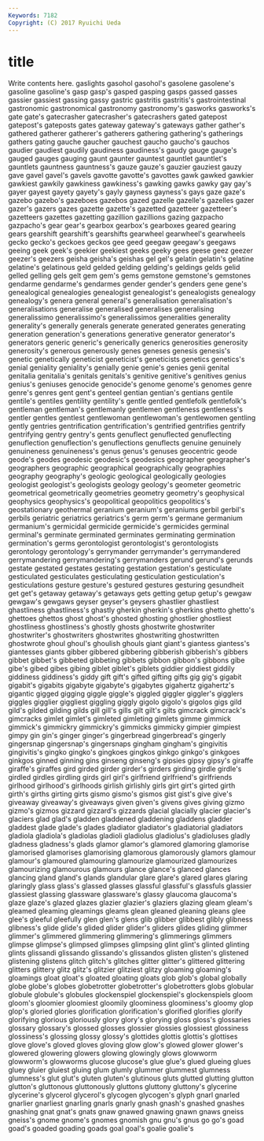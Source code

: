 ```yaml
---
Keywords: 7182 
Copyright: (C) 2017 Ryuichi Ueda
---
```


# title

Write contents here.
gaslights gasohol gasohol's gasolene gasolene's gasoline gasoline's gasp gasp's gasped
gasping gasps gassed gasses gassier gassiest gassing gassy gastric gastritis
gastritis's gastrointestinal gastronomic gastronomical gastronomy gastronomy's gasworks gasworks's gate gate's
gatecrasher gatecrasher's gatecrashers gated gatepost gatepost's gateposts gates gateway gateway's
gateways gather gather's gathered gatherer gatherer's gatherers gathering gathering's gatherings
gathers gating gauche gaucher gauchest gaucho gaucho's gauchos gaudier gaudiest
gaudily gaudiness gaudiness's gaudy gauge gauge's gauged gauges gauging gaunt
gaunter gauntest gauntlet gauntlet's gauntlets gauntness gauntness's gauze gauze's gauzier
gauziest gauzy gave gavel gavel's gavels gavotte gavotte's gavottes gawk
gawked gawkier gawkiest gawkily gawkiness gawkiness's gawking gawks gawky gay
gay's gayer gayest gayety gayety's gayly gayness gayness's gays gaze
gaze's gazebo gazebo's gazeboes gazebos gazed gazelle gazelle's gazelles gazer
gazer's gazers gazes gazette gazette's gazetted gazetteer gazetteer's gazetteers gazettes
gazetting gazillion gazillions gazing gazpacho gazpacho's gear gear's gearbox gearbox's
gearboxes geared gearing gears gearshift gearshift's gearshifts gearwheel gearwheel's gearwheels
gecko gecko's geckoes geckos gee geed geegaw geegaw's geegaws geeing
geek geek's geekier geekiest geeks geeky gees geese geez geezer
geezer's geezers geisha geisha's geishas gel gel's gelatin gelatin's gelatine
gelatine's gelatinous geld gelded gelding gelding's geldings gelds gelid gelled
gelling gels gelt gem gem's gems gemstone gemstone's gemstones gendarme
gendarme's gendarmes gender gender's genders gene gene's genealogical genealogies genealogist
genealogist's genealogists genealogy genealogy's genera general general's generalisation generalisation's generalisations
generalise generalised generalises generalising generalissimo generalissimo's generalissimos generalities generality generality's
generally generals generate generated generates generating generation generation's generations generative
generator generator's generators generic generic's generically generics generosities generosity generosity's
generous generously genes geneses genesis genesis's genetic genetically geneticist geneticist's
geneticists genetics genetics's genial geniality geniality's genially genie genie's genies
genii genital genitalia genitalia's genitals genitals's genitive genitive's genitives genius
genius's geniuses genocide genocide's genome genome's genomes genre genre's genres
gent gent's genteel gentian gentian's gentians gentile gentile's gentiles gentility
gentility's gentle gentled gentlefolk gentlefolk's gentleman gentleman's gentlemanly gentlemen gentleness
gentleness's gentler gentles gentlest gentlewoman gentlewoman's gentlewomen gentling gently gentries
gentrification gentrification's gentrified gentrifies gentrify gentrifying gentry gentry's gents genuflect
genuflected genuflecting genuflection genuflection's genuflections genuflects genuine genuinely genuineness genuineness's
genus genus's genuses geocentric geode geode's geodes geodesic geodesic's geodesics
geographer geographer's geographers geographic geographical geographically geographies geography geography's geologic
geological geologically geologies geologist geologist's geologists geology geology's geometer geometric
geometrical geometrically geometries geometry geometry's geophysical geophysics geophysics's geopolitical geopolitics
geopolitics's geostationary geothermal geranium geranium's geraniums gerbil gerbil's gerbils geriatric
geriatrics geriatrics's germ germ's germane germanium germanium's germicidal germicide germicide's
germicides germinal germinal's germinate germinated germinates germinating germination germination's germs
gerontologist gerontologist's gerontologists gerontology gerontology's gerrymander gerrymander's gerrymandered gerrymandering gerrymandering's
gerrymanders gerund gerund's gerunds gestate gestated gestates gestating gestation gestation's
gesticulate gesticulated gesticulates gesticulating gesticulation gesticulation's gesticulations gesture gesture's gestured
gestures gesturing gesundheit get get's getaway getaway's getaways gets getting
getup getup's gewgaw gewgaw's gewgaws geyser geyser's geysers ghastlier ghastliest
ghastliness ghastliness's ghastly gherkin gherkin's gherkins ghetto ghetto's ghettoes ghettos
ghost ghost's ghosted ghosting ghostlier ghostliest ghostliness ghostliness's ghostly ghosts
ghostwrite ghostwriter ghostwriter's ghostwriters ghostwrites ghostwriting ghostwritten ghostwrote ghoul ghoul's
ghoulish ghouls giant giant's giantess giantess's giantesses giants gibber gibbered
gibbering gibberish gibberish's gibbers gibbet gibbet's gibbeted gibbeting gibbets gibbon
gibbon's gibbons gibe gibe's gibed gibes gibing giblet giblet's giblets
giddier giddiest giddily giddiness giddiness's giddy gift gift's gifted gifting
gifts gig gig's gigabit gigabit's gigabits gigabyte gigabyte's gigabytes gigahertz
gigahertz's gigantic gigged gigging giggle giggle's giggled giggler giggler's gigglers
giggles gigglier giggliest giggling giggly gigolo gigolo's gigolos gigs gild
gild's gilded gilding gilds gill gill's gills gilt gilt's gilts
gimcrack gimcrack's gimcracks gimlet gimlet's gimleted gimleting gimlets gimme gimmick
gimmick's gimmickry gimmickry's gimmicks gimmicky gimpier gimpiest gimpy gin gin's
ginger ginger's gingerbread gingerbread's gingerly gingersnap gingersnap's gingersnaps gingham gingham's
gingivitis gingivitis's gingko gingko's gingkoes gingkos ginkgo ginkgo's ginkgoes ginkgos
ginned ginning gins ginseng ginseng's gipsies gipsy gipsy's giraffe giraffe's
giraffes gird girded girder girder's girders girding girdle girdle's girdled
girdles girdling girds girl girl's girlfriend girlfriend's girlfriends girlhood girlhood's
girlhoods girlish girlishly girls girt girt's girted girth girth's girths
girting girts gismo gismo's gismos gist gist's give give's giveaway
giveaway's giveaways given given's givens gives giving gizmo gizmo's gizmos
gizzard gizzard's gizzards glacial glacially glacier glacier's glaciers glad glad's
gladden gladdened gladdening gladdens gladder gladdest glade glade's glades gladiator
gladiator's gladiatorial gladiators gladiola gladiola's gladiolas gladioli gladiolus gladiolus's gladioluses
gladly gladness gladness's glads glamor glamor's glamored glamoring glamorise glamorised
glamorises glamorising glamorous glamorously glamors glamour glamour's glamoured glamouring glamourize
glamourized glamourizes glamourizing glamourous glamours glance glance's glanced glances glancing
gland gland's glands glandular glare glare's glared glares glaring glaringly
glass glass's glassed glasses glassful glassful's glassfuls glassier glassiest glassing
glassware glassware's glassy glaucoma glaucoma's glaze glaze's glazed glazes glazier
glazier's glaziers glazing gleam gleam's gleamed gleaming gleamings gleams glean
gleaned gleaning gleans glee glee's gleeful gleefully glen glen's glens
glib glibber glibbest glibly glibness glibness's glide glide's glided glider
glider's gliders glides gliding glimmer glimmer's glimmered glimmering glimmering's glimmerings
glimmers glimpse glimpse's glimpsed glimpses glimpsing glint glint's glinted glinting
glints glissandi glissando glissando's glissandos glisten glisten's glistened glistening glistens
glitch glitch's glitches glitter glitter's glittered glittering glitters glittery glitz
glitz's glitzier glitziest glitzy gloaming gloaming's gloamings gloat gloat's gloated
gloating gloats glob glob's global globally globe globe's globes globetrotter
globetrotter's globetrotters globs globular globule globule's globules glockenspiel glockenspiel's glockenspiels
gloom gloom's gloomier gloomiest gloomily gloominess gloominess's gloomy glop glop's
gloried glories glorification glorification's glorified glorifies glorify glorifying glorious gloriously
glory glory's glorying gloss gloss's glossaries glossary glossary's glossed glosses
glossier glossies glossiest glossiness glossiness's glossing glossy glossy's glottides glottis
glottis's glottises glove glove's gloved gloves gloving glow glow's glowed
glower glower's glowered glowering glowers glowing glowingly glows glowworm glowworm's
glowworms glucose glucose's glue glue's glued glueing glues gluey gluier
gluiest gluing glum glumly glummer glummest glumness glumness's glut glut's
gluten gluten's glutinous gluts glutted glutting glutton glutton's gluttonous gluttonously
gluttons gluttony gluttony's glycerine glycerine's glycerol glycerol's glycogen glycogen's glyph
gnarl gnarled gnarlier gnarliest gnarling gnarls gnarly gnash gnash's gnashed
gnashes gnashing gnat gnat's gnats gnaw gnawed gnawing gnawn gnaws
gneiss gneiss's gnome gnome's gnomes gnomish gnu gnu's gnus go
go's goad goad's goaded goading goads goal goal's goalie goalie's

